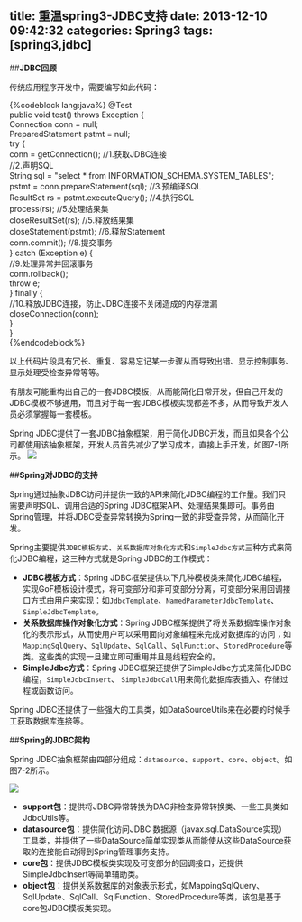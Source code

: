 title: 重温spring3-JDBC支持
date: 2013-12-10 09:42:32
categories: Spring3
tags: [spring3,jdbc]
---
##**JDBC回顾**

传统应用程序开发中，需要编写如此代码：

{%codeblock lang:java%}
@Test  
public void test() throws Exception {  
    Connection conn = null;  
    PreparedStatement pstmt = null;  
    try {  
      conn = getConnection();              //1.获取JDBC连接  
                                       //2.声明SQL  
      String sql = "select * from INFORMATION_SCHEMA.SYSTEM_TABLES";  
      pstmt = conn.prepareStatement(sql);    //3.预编译SQL  
      ResultSet rs = pstmt.executeQuery();   //4.执行SQL  
      process(rs);                       //5.处理结果集  
      closeResultSet(rs);                 //5.释放结果集  
      closeStatement(pstmt);              //6.释放Statement  
      conn.commit();                    //8.提交事务  
    } catch (Exception e) {  
      //9.处理异常并回滚事务  
      conn.rollback();  
      throw e;  
    } finally {  
      //10.释放JDBC连接，防止JDBC连接不关闭造成的内存泄漏  
      closeConnection(conn);  
    }  
}  
{%endcodeblock%}
<!-- more -->
 以上代码片段具有冗长、重复、容易忘记某一步骤从而导致出错、显示控制事务、显示处理受检查异常等等。

有朋友可能重构出自己的一套JDBC模板，从而能简化日常开发，但自己开发的JDBC模板不够通用，而且对于每一套JDBC模板实现都差不多，从而导致开发人员必须掌握每一套模板。

Spring JDBC提供了一套JDBC抽象框架，用于简化JDBC开发，而且如果各个公司都使用该抽象框架，开发人员首先减少了学习成本，直接上手开发，如图7-1所示。
![](/img/2013/12/spring-jdbc-duibi.jpg)

##**Spring对JDBC的支持**

Spring通过抽象JDBC访问并提供一致的API来简化JDBC编程的工作量。我们只需要声明SQL、调用合适的Spring JDBC框架API、处理结果集即可。事务由Spring管理，并将JDBC受查异常转换为Spring一致的非受查异常，从而简化开发。

Spring主要提供`JDBC模板方式`、`关系数据库对象化方式`和`SimpleJdbc方式`三种方式来简化JDBC编程，这三种方式就是Spring JDBC的工作模式：

- **JDBC模板方式**：Spring JDBC框架提供以下几种模板类来简化JDBC编程，实现GoF模板设计模式，将可变部分和非可变部分分离，可变部分采用回调接口方式由用户来实现：如`JdbcTemplate`、`NamedParameterJdbcTemplate`、`SimpleJdbcTemplate`。
- **关系数据库操作对象化方式**：Spring JDBC框架提供了将关系数据库操作对象化的表示形式，从而使用户可以采用面向对象编程来完成对数据库的访问；如`MappingSqlQuery`、`SqlUpdate`、`SqlCall`、`SqlFunction`、`StoredProcedure`等类。这些类的实现一旦建立即可重用并且是线程安全的。
- **SimpleJdbc方式**：Spring JDBC框架还提供了SimpleJdbc方式来简化JDBC编程，`SimpleJdbcInsert`、 `SimpleJdbcCall`用来简化数据库表插入、存储过程或函数访问。

Spring JDBC还提供了一些强大的工具类，如DataSourceUtils来在必要的时候手工获取数据库连接等。

##**Spring的JDBC架构**

Spring JDBC抽象框架由四部分组成：`datasource`、`support`、`core`、`object`。如图7-2所示。
 
 ![](/img/2013/12/spring3-jdbc-jiagou.jpg)

- **support包**：提供将JDBC异常转换为DAO非检查异常转换类、一些工具类如JdbcUtils等。
- **datasource包**：提供简化访问JDBC 数据源（javax.sql.DataSource实现）工具类，并提供了一些DataSource简单实现类从而能使从这些DataSource获取的连接能自动得到Spring管理事务支持。
- **core包**：提供JDBC模板类实现及可变部分的回调接口，还提供SimpleJdbcInsert等简单辅助类。
- **object包**：提供关系数据库的对象表示形式，如MappingSqlQuery、SqlUpdate、SqlCall、SqlFunction、StoredProcedure等类，该包是基于core包JDBC模板类实现。